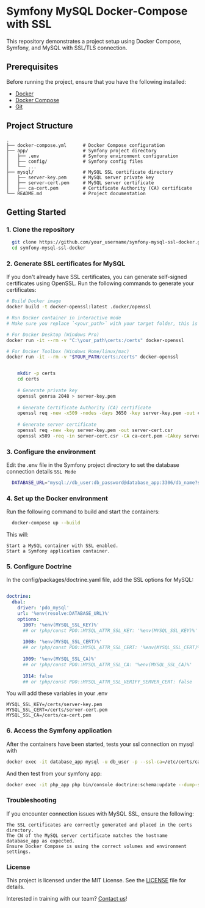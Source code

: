 # Symfony MySQL Docker-Compose with SSL

This repository demonstrates a project setup using Docker Compose, Symfony, and MySQL with SSL/TLS connection.

## Prerequisites

Before running the project, ensure that you have the following installed:
- [Docker](https://www.docker.com/)
- [Docker Compose](https://docs.docker.com/compose/)
- [Git](https://git-scm.com/)

## Project Structure

```directory
.
├── docker-compose.yml      # Docker Compose configuration
├── app/                    # Symfony project directory
│   ├── .env                # Symfony environment configuration
│   ├── config/             # Symfony config files
│   └── ...
├── mysql/                  # MySQL SSL certificate directory
│   ├── server-key.pem      # MySQL server private key
│   ├── server-cert.pem     # MySQL server certificate
│   ├── ca-cert.pem         # Certificate Authority (CA) certificate
└── README.md               # Project documentation
```

## Getting Started
### 1. Clone the repository

```bash
  git clone https://github.com/your_username/symfony-mysql-ssl-docker.git
  cd symfony-mysql-ssl-docker
```

### 2. Generate SSL certificates for MySQL

If you don't already have SSL certificates, you can generate self-signed certificates using OpenSSL. Run the following commands to generate your certificates:

```bash
# Build Docker image
docker build -t docker-openssl:latest .docker/openssl

# Run Docker container in interactive mode
# Make sure you replace `<your_path>` with your target folder, this is where files will be created.

# For Docker Desktop (Windows Pro)
docker run -it --rm -v "C:\your_path\certs:/certs" docker-openssl

# For Docker Toolbox (Windows Home/linux/mac)
docker run -it --rm -v "$YOUR_PATH/certs:/certs" docker-openssl
```
```bash

    mkdir -p certs
    cd certs
    
    # Generate private key
    openssl genrsa 2048 > server-key.pem
    
    # Generate Certificate Authority (CA) certificate
    openssl req -new -x509 -nodes -days 3650 -key server-key.pem -out ca-cert.pem
    
    # Generate server certificate
    openssl req -new -key server-key.pem -out server-cert.csr
    openssl x509 -req -in server-cert.csr -CA ca-cert.pem -CAkey server-key.pem -CAcreateserial -out server-cert.pem -days 3650
```

### 3. Configure the environment

Edit the .env file in the Symfony project directory to set the database connection details `SSL Mode`

```bash
  DATABASE_URL="mysql://db_user:db_password@database_app:3306/db_name?sslmode=required"
```
### 4. Set up the Docker environment

Run the following command to build and start the containers:

```bash
  docker-compose up --build
```
This will:

    Start a MySQL container with SSL enabled.
    Start a Symfony application container.

### 5. Configure Doctrine

In the config/packages/doctrine.yaml file, add the SSL options for MySQL:

```yaml

doctrine:
  dbal:
    driver: 'pdo_mysql'
    url: '%env(resolve:DATABASE_URL)%'
    options:
      1007: '%env(MYSQL_SSL_KEY)%' 
      ## or !php/const PDO::MYSQL_ATTR_SSL_KEY: '%env(MYSQL_SSL_KEY)%'
      
      1008: '%env(MYSQL_SSL_CERT)%'
      ## or !php/const PDO::MYSQL_ATTR_SSL_CERT: '%env(MYSQL_SSL_CERT)%'
            
      1009: '%env(MYSQL_SSL_CA)%'
      ## or !php/const PDO::MYSQL_ATTR_SSL_CA: '%env(MYSQL_SSL_CA)%'
      
      1014: false
      ## or !php/const PDO::MYSQL_ATTR_SSL_VERIFY_SERVER_CERT: false
```
You will add these variables in your .env
```dotenv
MYSQL_SSL_KEY=/certs/server-key.pem
MYSQL_SSL_CERT=/certs/server-cert.pem
MYSQL_SSL_CA=/certs/ca-cert.pem
```


### 6. Access the Symfony application

After the containers have been started, tests your ssl connection on mysql with

```bash
docker exec -it database_app mysql -u db_user -p --ssl-ca=/etc/certs/ca-cert.pem --ssl-cert=/etc/certs/server-cert.pem --ssl-key=/etc/certs/server-key.pem db_name
```

And then test from your symfony app:
```bash
docker exec -it php_app php bin/console doctrine:schema:update --dump-sql --complete
```

### Troubleshooting
If you encounter connection issues with MySQL SSL, ensure the following:

    The SSL certificates are correctly generated and placed in the certs directory.
    The CN of the MySQL server certificate matches the hostname database_app as expected.
    Ensure Docker Compose is using the correct volumes and environment settings.

### License

This project is licensed under the MIT License. See the [LICENSE](LICENSE) file for details.

Interested in training with our team? [Contact us](https://www.itefficience.com/contact)!